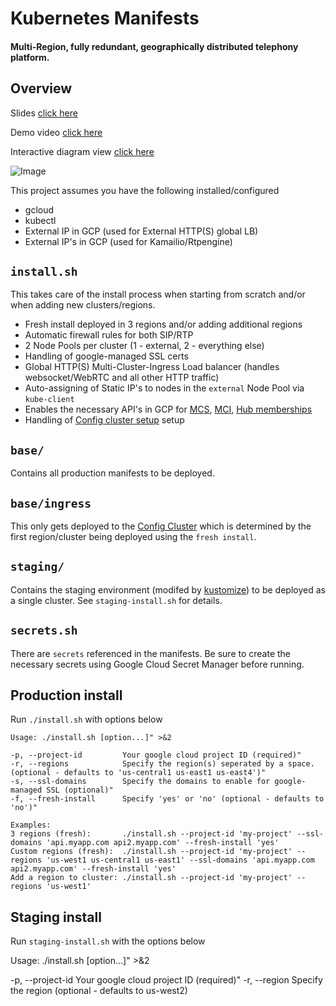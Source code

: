 # Kubernetes Manifests

#### Multi-Region, fully redundant, geographically distributed telephony platform.

## Overview

Slides [click here](https://vibrant-easley-d0491e.netlify.app)

Demo video [click here](https://www.youtube.com/watch?v=MZDJuwR31KI)

Interactive diagram view [click here](https://isoflow.io/project/cknuw4pyddjjq0738cnikqcbv)

![Image](https://isoflow.io/project/image/cknuw4pyddjjq0738cnikqcbv)

This project assumes you have the following installed/configured
* gcloud
* kubectl
* External IP in GCP (used for External HTTP(S) global LB)
* External IP's in GCP (used for Kamailio/Rtpengine)

`install.sh` 
----------
This takes care of the install process when starting from scratch and/or when adding new clusters/regions.
* Fresh install deployed in 3 regions and/or adding additional regions
* Automatic firewall rules for both SIP/RTP
* 2 Node Pools per cluster (1 - external, 2 - everything else)
* Handling of google-managed SSL certs
* Global HTTP(S) Multi-Cluster-Ingress Load balancer (handles websocket/WebRTC and all other HTTP traffic)
* Auto-assigning of Static IP's to nodes in the `external` Node Pool via `kube-client`
* Enables the necessary API's in GCP for [MCS](https://cloud.google.com/kubernetes-engine/docs/how-to/multi-cluster-services), [MCI](https://cloud.google.com/kubernetes-engine/docs/concepts/multi-cluster-ingress), [Hub memberships](https://cloud.google.com/anthos/multicluster-management/connect/registering-a-cluster?cloudshell=true)
* Handling of [Config cluster setup](https://cloud.google.com/kubernetes-engine/docs/concepts/multi-cluster-ingress#config_cluster_design) setup

`base/`
---------
Contains all production manifests to be deployed.

`base/ingress`
---------
This only gets deployed to the [Config Cluster](https://cloud.google.com/kubernetes-engine/docs/concepts/multi-cluster-ingress#config_cluster_design) which is determined by the first region/cluster being deployed using the `fresh install`.

`staging/`
---------
Contains the staging environment (modifed by [kustomize](https://kustomize.io/)) to be deployed as a single cluster. See `staging-install.sh` for details.

`secrets.sh`
---------
There are `secrets` referenced in the manifests. Be sure to create the necessary secrets using Google Cloud Secret Manager before running.

## Production install

Run `./install.sh` with options below
```
Usage: ./install.sh [option...]" >&2

-p, --project-id         Your google cloud project ID (required)"
-r, --regions            Specify the region(s) seperated by a space. (optional - defaults to 'us-central1 us-east1 us-east4')"
-s, --ssl-domains        Specify the domains to enable for google-managed SSL (optional)"
-f, --fresh-install      Specify 'yes' or 'no' (optional - defaults to 'no')"

Examples:
3 regions (fresh):       ./install.sh --project-id 'my-project' --ssl-domains 'api.myapp.com api2.myapp.com' --fresh-install 'yes'
Custom regions (fresh):  ./install.sh --project-id 'my-project' --regions 'us-west1 us-central1 us-east1' --ssl-domains 'api.myapp.com api2.myapp.com' --fresh-install 'yes'
Add a region to cluster: ./install.sh --project-id 'my-project' --regions 'us-west1'
```

## Staging install

Run `staging-install.sh` with the options below

Usage: ./install.sh [option...]" >&2

-p, --project-id         Your google cloud project ID (required)"
-r, --region            Specify the region (optional - defaults to us-west2)